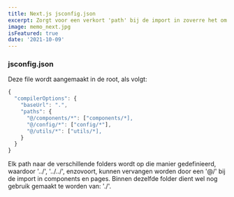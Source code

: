 ```yaml
---
title: Next.js jsconfig.json
excerpt: Zorgt voor een verkort 'path' bij de import in zoverre het om andere folders gaat
image: memo_next.jpg
isFeatured: true
date: '2021-10-09'
---
```

### jsconfig.json

Deze file wordt aangemaakt in de root, als volgt:

```js
{
  "compilerOptions": {
    "baseUrl": ".",
    "paths": {
      "@/components/*": ["components/*],
      "@/config/*": ["config/*"],
      "@/utils/*": ["utils/*],
    }
  }
}
```

Elk path naar de verschillende folders wordt op die manier gedefinieerd, waardoor '../', '../../', enzovoort, kunnen vervangen worden door een '@/' bij de import in components en pages. 
Binnen dezelfde folder dient wel nog gebruik gemaakt te worden van: './'. 